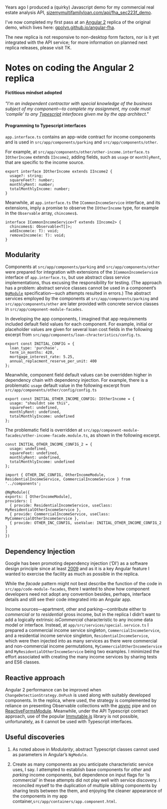 Years ago I produced a (quirky) Javascript demo for my commercial real estate analysis API, [sizemymultifamilyloan.com/api/fha_sec223f_demo](www.sizemymultifamilyloan.com/api/fha_sec223f_demo).

I've now completed my first pass at an [Angular 2](https://angular.io/) replica of the original demo, which lives here: [gpolyn.github.io/angular-fha](https://gpolyn.github.io/angular-fha).

The new replica is not responsive to non-desktop form factors, nor is it yet integrated with the API service; for more information on planned next replica releases, please visit TK.

# Notes on coding the Angular 2 replica

#### Fictitious mindset adopted 

_"I'm an independent contractor with special knowledge of the business subject of my component&mdash;to complete my assignment, my code must 'compile' to any [Typescript](http://www.typescriptlang.org) interfaces given me by the app architect."_ 

#### Programming to Typescript interfaces

`app.interface.ts` contains an app-wide contract for income components and is used in `src/app/components/parking` and `src/app/components/other`.

For example, at `src/app/components/other/other-income.interface.ts` `IOtherIncome` extends `IIncome2`, adding fields, such as `usage` or `monthlyRent`, that are specific to the income source.

```
export interface IOtherIncome extends IIncome2 {
  usage?: string;
  squareFeet?: number;
  monthlyRent: number;
  totalMonthlyIncome: number;
}
```
Meanwhile, at `app.interface.ts` the `ICommonIncomeService` interface, and its extensions, imply a promise to observe the `IOtherIncome` type, for example in the `Observable` array, `chincomes$`.
```
interface ICommonIncomeService<T extends IIncome2> {
  chincomes$: Observable<T[]>; 
  addIncome(e: T): void;
  removeIncome(e: T): void;
}
```

## Modularity

Components at `src/app/components/parking` and `src/app/components/other` were prepared for integration with extensions of the `ICommonIncomeService` interface of `app.interface.ts`, but use abstract class service implementations, thus excusing the responsibility for testing. (The approach has a problem: abstract service classes cannot be used in a component’s [`NgModule`](https://angular.io/docs/ts/latest/api/core/index/NgModule-interface.html) specification&mdash;such attempts resulted in errors.) The abstract services employed by the components at `src/app/components/parking` and `src/app/components/other` are later provided with concrete service classes in `src/app/component-module-facades`.

In developing the app components, I imagined that app requirements included default field values for each component. For example, initial or placeholder values are given for several loan cost fields in the following excerpt from `src/app/components/loan-chracteristics/config.ts`.
```
export const INITIAL_CONFIG = {
  loan_type: 'purchase',
  term_in_months: 420,
  mortgage_interest_rate: 5.25,
  annual_replacment_reserve_per_unit: 400
};
```
Meanwhile, component field default values can be overridden higher in dependency chain with dependency injection. For example, there is a problematic `usage` default value in the following excerpt from `src/app/components/other/config/config.ts`
```
export const INITIAL_OTHER_INCOME_CONFIG: IOtherIncome = {
  usage: "shouldnt see this",
  squareFeet: undefined,
  monthlyRent: undefined,
  totalMonthlyIncome: undefined
};
```
The problematic field is overridden at `src/app/component-module-facades/other-income-facade.module.ts`, as shown in the following excerpt.

```
const INITIAL_OTHER_INCOME_CONFIG_2 = {
  usage: undefined,
  squareFeet: undefined,
  monthlyRent: undefined,
  totalMonthlyIncome: undefined
};

import { OTHER_INC_CONFIG, OtherIncomeModule, ResidentialIncomeService, CommercialIncomeService } from '../components';

@NgModule({
exports: [ OtherIncomeModule],
providers: [
  { provide: ResidentialIncomeService, useClass: MyResidentialOtherIncomeService },
  { provide: CommercialIncomeService, useClass: MyCommercialOtherIncomeService },
  { provide: OTHER_INC_CONFIG, useValue: INITIAL_OTHER_INCOME_CONFIG_2 }
]
})
```
## Dependency Injection

Google has been promoting dependency injection (‘DI’) as a software design principle since at least [2009](https://www.amazon.com/Dependency-Injection-Examples-Java-Ruby/dp/193398855X) and as it is a key Angular feature I wanted to exercise the facility as much as possible in the replica.

While the _facade_ pattern might not best describe the function of the code in `src/app/code-module-facades`, there I wanted to show how component developers need not adopt any convention besides, perhaps, interface details and still see their code integrated into an Angular app.

Income sources&mdash;apartment, other and parking&mdash;contribute either to _commercial_ or to _residential_ gross income, but in the replica I didn’t want to add a logically extrinsic _isCommercial_ characteristic to any income data model or interface. Instead, at `app/src/services/special.service.ts` I prepared a commercial income service singleton, `CommercialIncomeService`, and a residential income service singleton, `ResidentialIncomeService`, which were then injected into as many services as there were commercial and non-commercial income permutations, `MyCommercialOtherIncomeService` and `MyResidentialOtherIncomeService` being two examples. I minimized the effort associated with creating the many income services by sharing tests and ES6 classes.

## Reactive approach

Angular 2 performance can be improved when `ChangeDetectionStrategy.OnPush` is used along with suitably developed components. In the replica, where used, the strategy is complemented by reliance on presenting Observable collections with the [async](https://angular.io/docs/ts/latest/api/core/testing/index/async-function.html) pipe and on [ReactiveFormsModule](https://angular.io/docs/ts/latest/api/forms/index/ReactiveFormsModule-class.html). Meanwhile, under the API Typescript contract approach, use of the popular [Immutable.js](https://facebook.github.io/immutable-js) library is not possible, unfortunately, as it cannot be used with Typescript interfaces.

## Useful discoveries

1. As noted above in *Modularity*, abstract Typescript classes cannot used as parameters in Angular’s `NgModule`.

2. Create as many components as you anticipate characteristic service uses, I say. I attempted to establish base components for _other_ and _parking_ income components, but dependence on input flags for ‘is commercial’ in these attempts did not play well with service discovery. I reconciled myself to the duplication of multiple sibling components by sharing tests between the them, and enjoying the cleaner appearance of the components in my app container,`src/app/containers/app.component.html`.

